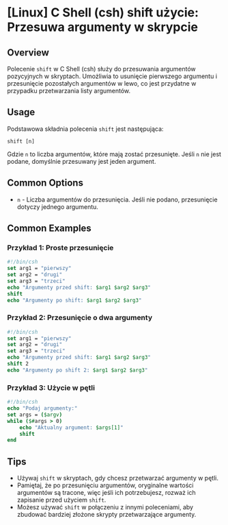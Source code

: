 # [Linux] C Shell (csh) shift użycie: Przesuwa argumenty w skrypcie

## Overview
Polecenie `shift` w C Shell (csh) służy do przesuwania argumentów pozycyjnych w skryptach. Umożliwia to usunięcie pierwszego argumentu i przesunięcie pozostałych argumentów w lewo, co jest przydatne w przypadku przetwarzania listy argumentów.

## Usage
Podstawowa składnia polecenia `shift` jest następująca:

```
shift [n]
```

Gdzie `n` to liczba argumentów, które mają zostać przesunięte. Jeśli `n` nie jest podane, domyślnie przesuwany jest jeden argument.

## Common Options
- `n` - Liczba argumentów do przesunięcia. Jeśli nie podano, przesunięcie dotyczy jednego argumentu.

## Common Examples

### Przykład 1: Proste przesunięcie
```csh
#!/bin/csh
set arg1 = "pierwszy"
set arg2 = "drugi"
set arg3 = "trzeci"
echo "Argumenty przed shift: $arg1 $arg2 $arg3"
shift
echo "Argumenty po shift: $arg1 $arg2 $arg3"
```

### Przykład 2: Przesunięcie o dwa argumenty
```csh
#!/bin/csh
set arg1 = "pierwszy"
set arg2 = "drugi"
set arg3 = "trzeci"
echo "Argumenty przed shift: $arg1 $arg2 $arg3"
shift 2
echo "Argumenty po shift 2: $arg1 $arg2 $arg3"
```

### Przykład 3: Użycie w pętli
```csh
#!/bin/csh
echo "Podaj argumenty:"
set args = ($argv)
while ($#args > 0)
    echo "Aktualny argument: $args[1]"
    shift
end
```

## Tips
- Używaj `shift` w skryptach, gdy chcesz przetwarzać argumenty w pętli.
- Pamiętaj, że po przesunięciu argumentów, oryginalne wartości argumentów są tracone, więc jeśli ich potrzebujesz, rozważ ich zapisanie przed użyciem `shift`.
- Możesz używać `shift` w połączeniu z innymi poleceniami, aby zbudować bardziej złożone skrypty przetwarzające argumenty.